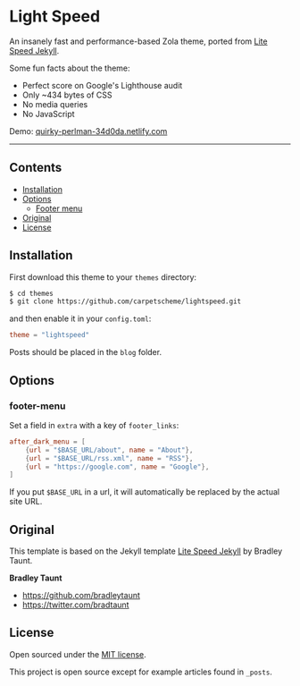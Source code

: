 # Light Speed

An insanely fast and performance-based Zola theme, ported from [Lite Speed Jekyll](https://github.com/bradleytaunt/lightspeed).

Some fun facts about the theme:

* Perfect score on Google's Lighthouse audit
* Only ~434 bytes of CSS
* No media queries
* No JavaScript

Demo: [quirky-perlman-34d0da.netlify.com](https://quirky-perlman-34d0da.netlify.com)

-----

## Contents

- [Installation](#installation)
- [Options](#options)
  - [Footer menu](#footer-menu)
- [Original](#original)
- [License](#license)

## Installation
First download this theme to your `themes` directory:

```bash
$ cd themes
$ git clone https://github.com/carpetscheme/lightspeed.git
```
and then enable it in your `config.toml`:

```toml
theme = "lightspeed"
```

Posts should be placed in the `blog` folder.

## Options

### footer-menu
Set a field in `extra` with a key of `footer_links`:

```toml
after_dark_menu = [
    {url = "$BASE_URL/about", name = "About"},
    {url = "$BASE_URL/rss.xml", name = "RSS"},
    {url = "https://google.com", name = "Google"},
]
```

If you put `$BASE_URL` in a url, it will automatically be replaced by the actual
site URL.

## Original
This template is based on the Jekyll template [Lite Speed Jekyll](https://github.com/bradleytaunt/lightspeed) by Bradley Taunt.

**Bradley Taunt**
- <https://github.com/bradleytaunt>
- <https://twitter.com/bradtaunt>


## License

Open sourced under the [MIT license](LICENSE.md).

This project is open source except for example articles found in `_posts`.

